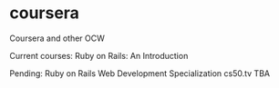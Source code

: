 # coursera
Coursera and other OCW

Current courses:
Ruby on Rails: An Introduction

Pending: 
  Ruby on Rails Web Development Specialization 
  cs50.tv
  TBA
  
